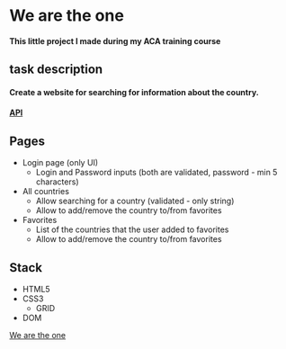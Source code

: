 # We are the one


#### This  little project I made  during my ACA training course

## task description
#### Create a website for searching for information about the country.
#### [API](https://restcountries.eu/)
 

 ## Pages

 * Login page (only UI)
    - Login and Password inputs (both are validated, password - min 5 characters)
 *  All countries
    - Allow searching for a country (validated - only string)
    - Allow to add/remove the country to/from favorites
 * Favorites
    - List of the countries that the user added to favorites
    - Allow to add/remove the country to/from favorites   
   
 ## Stack
  * HTML5 
  * CSS3
     * GRID
  * DOM   
   
 
 
  [We are the one](https://nairayeg.github.io/world-countries/login.html)
 
 
 
 
 
 
 
 
 
 
 
 
 
 
 
 
 
 
  
       
